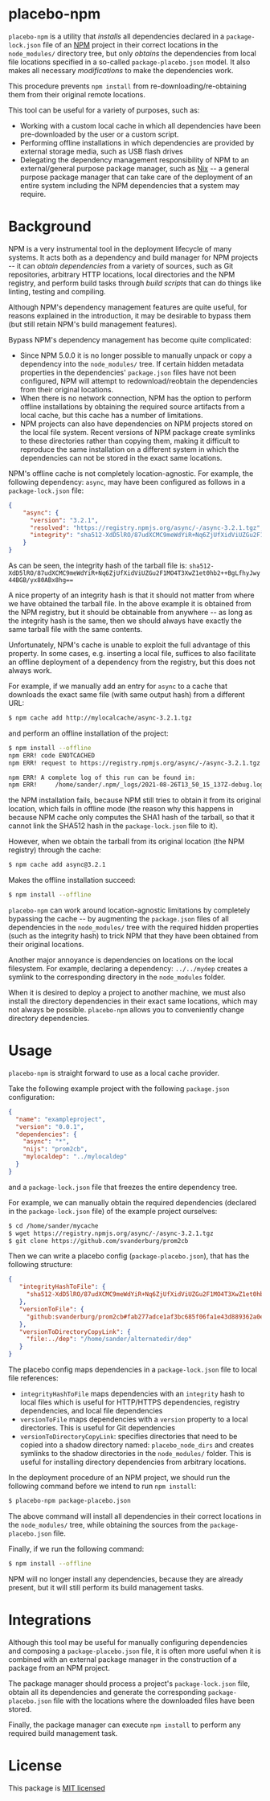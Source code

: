 placebo-npm
===========
`placebo-npm` is a utility that *installs* all dependencies declared in a
`package-lock.json` file of an [NPM](https://npmjs.com) project in their correct
locations in the `node_modules/` directory tree, but only *obtains* the
dependencies from local file locations specified in a so-called
`package-placebo.json` model. It also makes all necessary *modifications* to
make the dependencies work.

This procedure prevents `npm install` from re-downloading/re-obtaining them
from their original remote locations.

This tool can be useful for a variety of purposes, such as:
* Working with a custom local cache in which all dependencies have been
  pre-downloaded by the user or a custom script.
* Performing offline installations in which dependencies are provided by external
  storage media, such as USB flash drives
* Delegating the dependency management responsibility of NPM to an
  external/general purpose package manager, such as
  [Nix](https://nixos.org/nix) -- a general purpose package manager that can
  take care of the deployment of an entire system including the NPM dependencies
  that a system may require.

Background
==========
NPM is a very instrumental tool in the deployment lifecycle of many systems.
It acts both as a dependency and build manager for NPM projects -- it can *obtain
dependencies* from a variety of sources, such as Git repositories, arbitrary
HTTP locations, local directories and the NPM registry, and perform build tasks
through *build scripts* that can do things like linting, testing and compiling.

Although NPM's dependency management features are quite useful, for reasons
explained in the introduction, it may be desirable to bypass them (but still
retain NPM's build management features).

Bypass NPM's dependency management has become quite complicated:
* Since NPM 5.0.0 it is no longer possible to manually unpack or copy a
  dependency into the `node_modules/` tree. If certain hidden metadata
  properties in the dependencies' `package.json` files have not been configured,
  NPM will attempt to redownload/reobtain the dependencies from their original
  locations.
* When there is no network connection, NPM has the option to perform offline
  installations by obtaining the required source artifacts from a local cache,
  but this cache has a number of limitations.
* NPM projects can also have dependencies on NPM projects stored on the local
  file system. Recent versions of NPM package create symlinks to these
  directories rather than copying them, making it difficult to reproduce the
  same installation on a different system in which the dependencies can not be
  stored in the exact same locations.

NPM's offline cache is not completely location-agnostic. For example, the
following dependency: `async`, may have been configured as follows in a
`package-lock.json` file:

```json
{
    "async": {
      "version": "3.2.1",
      "resolved": "https://registry.npmjs.org/async/-/async-3.2.1.tgz",
      "integrity": "sha512-XdD5lRO/87udXCMC9meWdYiR+Nq6ZjUfXidViUZGu2F1MO4T3XwZ1et0hb2++BgLfhyJwy44BGB/yx80ABx8hg=="
    }
}
```

As can be seen, the integrity hash of the tarball file is:
`sha512-XdD5lRO/87udXCMC9meWdYiR+Nq6ZjUfXidViUZGu2F1MO4T3XwZ1et0hb2++BgLfhyJwy44BGB/yx80ABx8hg==`

A nice property of an integrity hash is that it should not matter from where
we have obtained the tarball file. In the above example it is obtained from the
NPM registry, but it should be obtainable from anywhere -- as long as the
integrity hash is the same, then we should always have exactly the same tarball
file with the same contents.

Unfortunately, NPM's cache is unable to exploit the full advantage of this property.
In some cases, e.g. inserting a local file, suffices to also facilitate an offline
deployment of a dependency from the registry, but this does not always work.

For example, if we manually add an entry for `async` to a cache that downloads
the exact same file (with same output hash) from a different URL:

```bash
$ npm cache add http://mylocalcache/async-3.2.1.tgz
```

and perform an offline installation of the project:

```bash
$ npm install --offline
npm ERR! code ENOTCACHED
npm ERR! request to https://registry.npmjs.org/async/-/async-3.2.1.tgz failed: cache mode is 'only-if-cached' but no cached response available.

npm ERR! A complete log of this run can be found in:
npm ERR!     /home/sander/.npm/_logs/2021-08-26T13_50_15_137Z-debug.log
```

the NPM installation fails, because NPM still tries to obtain it from its
original location, which fails in offline mode (the reason why this happens
in because NPM cache only computes the SHA1 hash of the tarball, so that
it cannot link the SHA512 hash in the `package-lock.json` file to it).

However, when we obtain the tarball from its original location (the NPM registry)
through the cache:

```bash
$ npm cache add async@3.2.1
```

Makes the offline installation succeed:

```bash
$ npm install --offline
```

`placebo-npm` can work around location-agnostic limitations by completely
bypassing the cache -- by augmenting the `package.json` files of all
dependencies in the `node_modules/` tree with the required hidden properties
(such as the integrity hash) to trick NPM that they have been obtained from
their original locations.

Another major annoyance is dependencies on locations on the local filesystem.
For example, declaring a dependency: `../../mydep` creates a symlink to the
corresponding directory in the `node_modules` folder.

When it is desired to deploy a project to another machine, we must also install
the directory dependencies in their exact same locations, which may not always
be possible. `placebo-npm` allows you to conveniently change directory
dependencies.

Usage
=====
`placebo-npm` is straight forward to use as a local cache provider.

Take the following example project with the following `package.json`
configuration:

```json
{
  "name": "exampleproject",
  "version": "0.0.1",
  "dependencies": {
    "async": "*",
    "nijs": "prom2cb",
    "mylocaldep": "../mylocaldep"
  }
}
```

and a `package-lock.json` file that freezes the entire dependency tree.

For example, we can manually obtain the required dependencies (declared in the
`package-lock.json` file) of the example project ourselves:

```bash
$ cd /home/sander/mycache
$ wget https://registry.npmjs.org/async/-/async-3.2.1.tgz
$ git clone https://github.com/svanderburg/prom2cb
```

Then we can write a placebo config (`package-placebo.json`), that has the
following structure:

```json
{
   "integrityHashToFile": {
     "sha512-XdD5lRO/87udXCMC9meWdYiR+Nq6ZjUfXidViUZGu2F1MO4T3XwZ1et0hb2++BgLfhyJwy44BGB/yx80ABx8hg==": "/home/sander/mycache/async-3.2.1.tgz"
   },
   "versionToFile": {
     "github:svanderburg/prom2cb#fab277adce1af3bc685f06fa1e43d889362a0e34": "/home/sander/mycache/prom2cb"
   },
   "versionToDirectoryCopyLink": {
     "file:../dep": "/home/sander/alternatedir/dep"
   }
}
```

The placebo config maps dependencies in a `package-lock.json` file to local file
references:

* `integrityHashToFile` maps dependencies with an `integrity` hash to local
  files which is useful for HTTP/HTTPS dependencies, registry dependencies, and
  local file dependencies
* `versionToFile` maps dependencies with a `version` property to a local
  directories. This is useful for Git dependencies
* `versionToDirectoryCopyLink`: specifies directories that need to be copied
  into a shadow directory named: `placebo_node_dirs` and creates symlinks to the
  shadow directories in the `node_modules/` folder. This is useful for
  installing directory dependencies from arbitrary locations.

In the deployment procedure of an NPM project, we should run the following
command before we intend to run `npm install`:

```bash
$ placebo-npm package-placebo.json
```

The above command will install all dependencies in their correct locations in
the `node_modules/` tree, while obtaining the sources from the
`package-placebo.json` file.

Finally, if we run the following command:

```bash
$ npm install --offline
```

NPM will no longer install any dependencies, because they are already present,
but it will still perform its build management tasks.

Integrations
============
Although this tool may be useful for manually configuring dependencies and
composing a `package-placebo.json` file, it is often more useful when it is
combined with an external package manager in the construction of a package from
an NPM project.

The package manager should process a project's `package-lock.json` file, obtain
all its dependencies and generate the corresponding `package-placebo.json` file
with the locations where the downloaded files have been stored.

Finally, the package manager can execute `npm install` to perform any required
build management task.

License
=======
This package is [MIT licensed](http://opensource.org/licenses/MIT)
